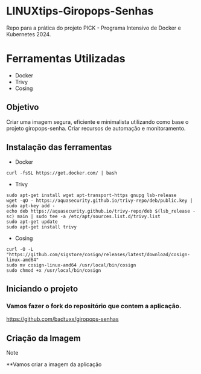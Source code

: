 # LINUXtips-Giropops-Senhas
Repo para a prática do projeto PICK - Programa Intensivo de Docker e Kubernetes 2024.


# Ferramentas Utilizadas

* Docker
* Trivy
* Cosing

## Objetivo
Criar uma imagem segura, eficiente e minimalista utilizando como base o  projeto giropops-senha. Criar recursos de automação e monitoramento.

## Instalação das ferramentas

* Docker 
```
curl -fsSL https://get.docker.com/ | bash
```

* Trivy
```
sudo apt-get install wget apt-transport-https gnupg lsb-release
wget -qO - https://aquasecurity.github.io/trivy-repo/deb/public.key | sudo apt-key add -
echo deb https://aquasecurity.github.io/trivy-repo/deb $(lsb_release -sc) main | sudo tee -a /etc/apt/sources.list.d/trivy.list
sudo apt-get update
sudo apt-get install trivy
```

* Cosing
```
curl -O -L "https://github.com/sigstore/cosign/releases/latest/download/cosign-linux-amd64"
sudo mv cosign-linux-amd64 /usr/local/bin/cosign
sudo chmod +x /usr/local/bin/cosign
```


## Iniciando o projeto

### Vamos fazer o fork do repositório que contem a aplicação.

https://github.com/badtuxx/giropops-senhas

## Criação da Imagem
> [!NOTE]
> **Vamos criar a imagem da aplicação 